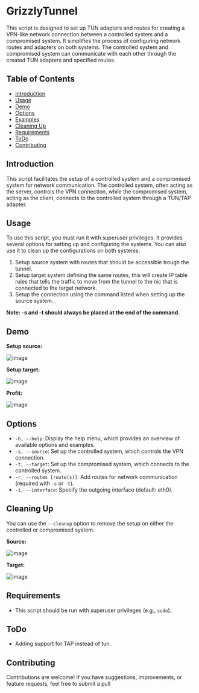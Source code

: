 # GrizzlyTunnel

This script is designed to set up TUN adapters and routes for creating a VPN-like network connection between a controlled system and a compromised system. It simplifies the process of configuring network routes and adapters on both systems. The controlled system and compromised system can communicate with each other through the created TUN adapters and specified routes.

## Table of Contents

- [Introduction](#introduction)
- [Usage](#usage)
- [Demo](#demo)
- [Options](#options)
- [Examples](#examples)
- [Cleaning Up](#cleaning-up)
- [Requirements](#requirements)
- [ToDo](#todo)
- [Contributing](#contributing)

## Introduction

This script facilitates the setup of a controlled system and a compromised system for network communication. The controlled system, often acting as the server, controls the VPN connection, while the compromised system, acting as the client, connects to the controlled system through a TUN/TAP adapter.

## Usage

To use this script, you must run it with superuser privileges. It provides several options for setting up and configuring the systems. You can also use it to clean up the configurations on both systems.

1. Setup source system with routes that should be accessible trough the tunnel.
2. Setup target system defining the same routes, this will create IP table rules that tells the traffic to move from the tunnel to the nic that is connected to the target network.
3. Setup the connection using the command listed when setting up the source system.

**Note: -s and -t should always be placed at the end of the command.**

## Demo

**Setup source:**

![image](https://github.com/mverschu/GrizzlyTunnel/assets/69352107/6a1cbd70-ac50-401c-9bdf-07efb4840b5b)

**Setup target:**

![image](https://github.com/mverschu/GrizzlyTunnel/assets/69352107/b4028e85-63ec-42ed-9ccd-5059d00c876a)

**Profit:**

![image](https://github.com/mverschu/GrizzlyTunnel/assets/69352107/f4af22f1-128a-4685-9e11-59daeba7395c)

## Options

- `-h, --help`: Display the help menu, which provides an overview of available options and examples.
- `-s, --source`: Set up the controlled system, which controls the VPN connection.
- `-t, --target`: Set up the compromised system, which connects to the controlled system.
- `-r, --routes [route(s)]`: Add routes for network communication (required with `-s` or `-t`).
- `-i, --interface`: Specify the outgoing interface (default: eth0).

## Cleaning Up

You can use the `--cleanup` option to remove the setup on either the controlled or compromised system.

**Source:**

![image](https://github.com/mverschu/GrizzlyTunnel/assets/69352107/c727e85b-3f07-4daf-b2af-9baa8b49f50c)

**Target:**

![image](https://github.com/mverschu/GrizzlyTunnel/assets/69352107/f7a9cd84-ecc5-4b21-97e2-da17c829b02c)

## Requirements

- This script should be run with superuser privileges (e.g., `sudo`).

## ToDo

- Adding support for TAP instead of tun.

## Contributing

Contributions are welcome! If you have suggestions, improvements, or feature requests, feel free to submit a pull 
